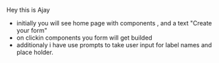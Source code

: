 
Hey this is Ajay 
* initially you will see home page with components , and a text "Create your form"
* on clickin components you form will get builded
* additionaly i have use prompts to take user input for label names and place holder.
